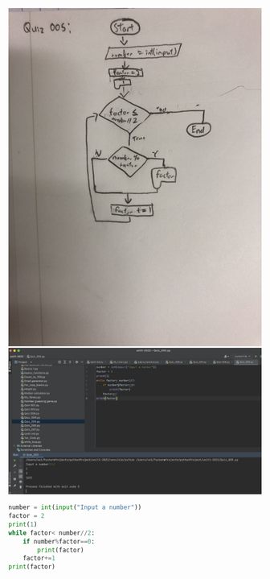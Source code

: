 ![Flowchart](https://github.com/KaiFig/unit-1/blob/main/Quiz/Quiz_005.jpg)
![Test](https://github.com/KaiFig/unit-1/blob/main/Quiz/Quiz_005_test.jpg)
```.py
number = int(input("Input a number"))
factor = 2
print(1)
while factor< number//2:
    if number%factor==0:
        print(factor)
    factor+=1
print(factor)
